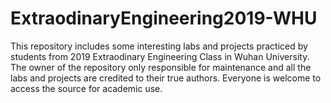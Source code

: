 # ExtraodinaryEngineering2019-WHU
This repository includes some interesting labs and projects practiced by students from 2019 Extraodinary Engineering Class in Wuhan University. The owner of the repository only responsible for maintenance and all the labs and projects are credited to their true authors. Everyone is welcome to access the source for academic use.
